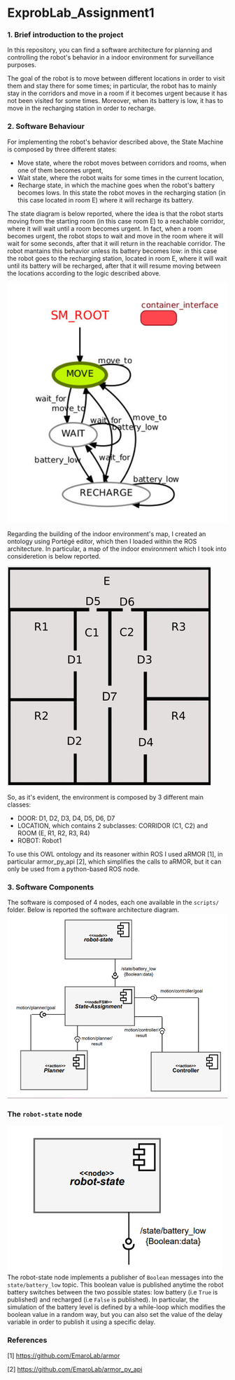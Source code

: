 # ExprobLab_Assignment1

### 1. Brief introduction to the project
In this repository, you can find a software architecture for planning and controlling the robot's behavior in a indoor environment for surveillance purposes.

The goal of the robot is to move between different locations in order to visit them and stay there for some times; in particular, the robot has to mainly stay in the corridors and move in a room if it becomes urgent because it has not been visited for some times. Moreover, when its battery is low, it has to move in the recharging station in order to recharge. 

### 2. Software Behaviour
For implementing the robot's behavior described above, the State Machine is composed by three different states:
-   Move state, where the robot moves between corridors and rooms, when one of them becomes urgent,
-   Wait state, where the robot waits for some times in the current location,
-   Recharge state, in which the machine goes when the robot's battery becomes lows. In this state the robot moves in the recharging station (in this case located in room E) where it will recharge its battery.  

The state diagram is below reported, where the idea is that the robot starts moving from the starting room (in this case room E) to a reachable corridor, where it will wait until a room becomes urgent. In fact, when a room becomes urgent, the robot stops to wait and move in the room where it will wait for some seconds, after that it will return in the reachable corridor. The robot mantains this behavior unless its battery becomes low: in this case the robot goes to the recharging station, located in room E, where it will wait until its battery will be recharged, after that it will resume moving between the locations according to the logic described above.

![alt text](https://github.com/MartinaGermani/ExprobLab_Assignment1/blob/main/state_machine.png?raw=true)

Regarding the building of the indoor environment's map, I created an ontology using Portégé editor, which then I loaded within the ROS architecture. In particular, a map of the indoor environment which I took into consideretion is below reported. 

![alt text](https://github.com/MartinaGermani/ExprobLab_Assignment1/blob/main/map.jpg?raw=true)

So, as it's evident, the environment is composed by 3 different main classes:
- DOOR: D1, D2, D3, D4, D5, D6, D7
- LOCATION, which contains 2 subclasses: CORRIDOR (C1, C2) and ROOM (E, R1, R2, R3, R4)
- ROBOT: Robot1

To use this OWL ontology and its reasoner within ROS I used aRMOR [1], in particular armor_py_api [2], which simplifies the calls to aRMOR, but it can only be used from a python-based ROS node. 

### 3. Software Components
The software is composed of 4 nodes, each one available in the `scripts/` folder. Below is reported the software architecture diagram.
![alt text](https://github.com/MartinaGermani/ExprobLab_Assignment1/blob/main/architecture_diagram.png?raw=true) 
### The `robot-state` node ###
![alt text](https://github.com/MartinaGermani/ExprobLab_Assignment1/blob/main/robot_state_diagram.png?raw=true) 
The robot-state node implements a publisher of `Boolean` messages into the `state/battery_low` topic. This boolean value is published anytime the robot battery switches between the two possible states: low battery (i.e `True` is published) and recharged (i.e `False` is published). 
In particular, the simulation of the battery level is defined by a while-loop which modifies the boolean value in a random way, but you can also set the value of the delay variable in order to publish it using a specific delay. 

### References
[1] https://github.com/EmaroLab/armor

[2] https://github.com/EmaroLab/armor_py_api
